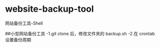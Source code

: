 website-backup-tool
===================

网站备份工具-Shell

##小型网站备份工具
-1.git clone 后，修改文件夹的 backup.sh
-2.在 crontab 设置备份周期
